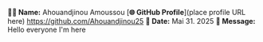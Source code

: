 
**🧑‍💻 Name:**  Ahouandjinou Amoussou 
[**🌐 GitHub Profile**](place profile URL here) https://github.com/Ahouandjinou25
**📅 Date:**   Mai 31. 2025
**💬 Message:**  
Hello everyone I'm here 